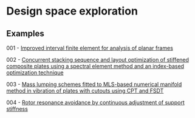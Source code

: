 # Design space exploration

## Examples

001 - [Improved interval finite element for analysis of planar frames](https://doi.org/10.1016/j.compstruc.2023.107161)

002 -  [Concurrent stacking sequence and layout optimization of stiffened composite plates using a spectral element method and an index-based optimization technique](https://doi.org/10.1016/j.compstruct.2023.117698)

003 - [Mass lumping schemes fitted to MLS-based numerical manifold method in vibration of plates with cutouts using CPT and FSDT](https://doi.org/10.1016/j.compstruct.2023.117815)

004 - [Rotor resonance avoidance by continuous adjustment of support stiffness](https://doi.org/10.1016/j.ijmecsci.2024.109092)
